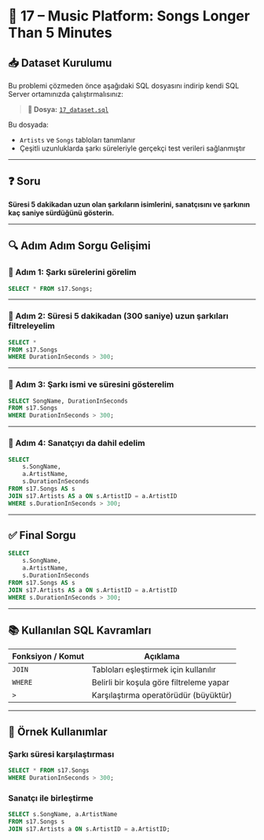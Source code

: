 # 🎵 17 – Music Platform: Songs Longer Than 5 Minutes

## 📥 Dataset Kurulumu

Bu problemi çözmeden önce aşağıdaki SQL dosyasını indirip kendi SQL Server ortamınızda çalıştırmalısınız:

> **🎯 Dosya:** [`17_dataset.sql`](./17_dataset.sql)

Bu dosyada:
- `Artists` ve `Songs` tabloları tanımlanır
- Çeşitli uzunluklarda şarkı süreleriyle gerçekçi test verileri sağlanmıştır

---

## ❓ Soru

**Süresi 5 dakikadan uzun olan şarkıların isimlerini, sanatçısını ve şarkının kaç saniye sürdüğünü gösterin.**

---

## 🔍 Adım Adım Sorgu Gelişimi

### 🧩 Adım 1: Şarkı sürelerini görelim

```sql
SELECT * FROM s17.Songs;
```

---

### 🧩 Adım 2: Süresi 5 dakikadan (300 saniye) uzun şarkıları filtreleyelim

```sql
SELECT * 
FROM s17.Songs
WHERE DurationInSeconds > 300;
```

---

### 🧩 Adım 3: Şarkı ismi ve süresini gösterelim

```sql
SELECT SongName, DurationInSeconds 
FROM s17.Songs
WHERE DurationInSeconds > 300;
```

---

### 🧩 Adım 4: Sanatçıyı da dahil edelim

```sql
SELECT 
    s.SongName,
    a.ArtistName,
    s.DurationInSeconds
FROM s17.Songs AS s
JOIN s17.Artists AS a ON s.ArtistID = a.ArtistID
WHERE s.DurationInSeconds > 300;
```

---

## ✅ Final Sorgu

```sql
SELECT 
    s.SongName,
    a.ArtistName,
    s.DurationInSeconds
FROM s17.Songs AS s
JOIN s17.Artists AS a ON s.ArtistID = a.ArtistID
WHERE s.DurationInSeconds > 300;
```

---

## 📚 Kullanılan SQL Kavramları

| Fonksiyon / Komut | Açıklama |
|-------------------|----------|
| `JOIN` | Tabloları eşleştirmek için kullanılır |
| `WHERE` | Belirli bir koşula göre filtreleme yapar |
| `>` | Karşılaştırma operatörüdür (büyüktür) |

---

## 🔎 Örnek Kullanımlar

### Şarkı süresi karşılaştırması

```sql
SELECT * FROM s17.Songs
WHERE DurationInSeconds > 300;
```

### Sanatçı ile birleştirme

```sql
SELECT s.SongName, a.ArtistName
FROM s17.Songs s
JOIN s17.Artists a ON s.ArtistID = a.ArtistID;
```
